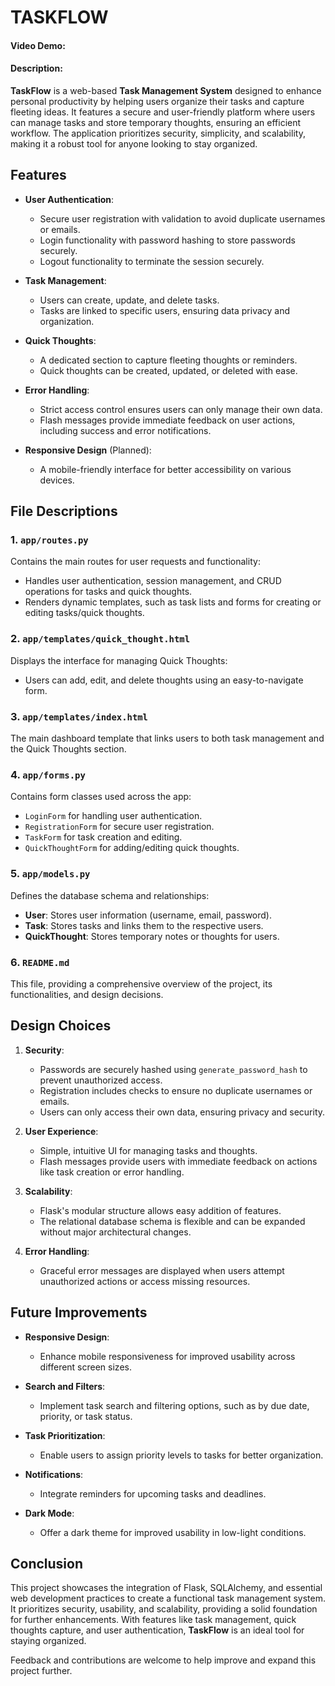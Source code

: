 # TASKFLOW
#### Video Demo:  <URL HERE>
#### Description:

**TaskFlow** is a web-based **Task Management System** designed to enhance personal productivity by helping users organize their tasks and capture fleeting ideas. It features a secure and user-friendly platform where users can manage tasks and store temporary thoughts, ensuring an efficient workflow. The application prioritizes security, simplicity, and scalability, making it a robust tool for anyone looking to stay organized.

## Features  

- **User Authentication**:  
  - Secure user registration with validation to avoid duplicate usernames or emails.  
  - Login functionality with password hashing to store passwords securely.  
  - Logout functionality to terminate the session securely.

- **Task Management**:  
  - Users can create, update, and delete tasks.  
  - Tasks are linked to specific users, ensuring data privacy and organization.  

- **Quick Thoughts**:  
  - A dedicated section to capture fleeting thoughts or reminders.  
  - Quick thoughts can be created, updated, or deleted with ease.

- **Error Handling**:  
  - Strict access control ensures users can only manage their own data.  
  - Flash messages provide immediate feedback on user actions, including success and error notifications.

- **Responsive Design** (Planned):  
  - A mobile-friendly interface for better accessibility on various devices.

## File Descriptions  

### **1. `app/routes.py`**  
Contains the main routes for user requests and functionality:
- Handles user authentication, session management, and CRUD operations for tasks and quick thoughts.
- Renders dynamic templates, such as task lists and forms for creating or editing tasks/quick thoughts.

### **2. `app/templates/quick_thought.html`**  
Displays the interface for managing Quick Thoughts:
- Users can add, edit, and delete thoughts using an easy-to-navigate form.

### **3. `app/templates/index.html`**  
The main dashboard template that links users to both task management and the Quick Thoughts section.

### **4. `app/forms.py`**  
Contains form classes used across the app:
- `LoginForm` for handling user authentication.
- `RegistrationForm` for secure user registration.
- `TaskForm` for task creation and editing.
- `QuickThoughtForm` for adding/editing quick thoughts.

### **5. `app/models.py`**  
Defines the database schema and relationships:
- **User**: Stores user information (username, email, password).
- **Task**: Stores tasks and links them to the respective users.
- **QuickThought**: Stores temporary notes or thoughts for users.

### **6. `README.md`**  
This file, providing a comprehensive overview of the project, its functionalities, and design decisions.

## Design Choices  

1. **Security**:  
   - Passwords are securely hashed using `generate_password_hash` to prevent unauthorized access.  
   - Registration includes checks to ensure no duplicate usernames or emails.  
   - Users can only access their own data, ensuring privacy and security.

2. **User Experience**:  
   - Simple, intuitive UI for managing tasks and thoughts.
   - Flash messages provide users with immediate feedback on actions like task creation or error handling.

3. **Scalability**:  
   - Flask's modular structure allows easy addition of features.
   - The relational database schema is flexible and can be expanded without major architectural changes.

4. **Error Handling**:  
   - Graceful error messages are displayed when users attempt unauthorized actions or access missing resources.

## Future Improvements  

- **Responsive Design**:  
  - Enhance mobile responsiveness for improved usability across different screen sizes.

- **Search and Filters**:  
  - Implement task search and filtering options, such as by due date, priority, or task status.

- **Task Prioritization**:  
  - Enable users to assign priority levels to tasks for better organization.

- **Notifications**:  
  - Integrate reminders for upcoming tasks and deadlines.

- **Dark Mode**:  
  - Offer a dark theme for improved usability in low-light conditions.

## Conclusion  

This project showcases the integration of Flask, SQLAlchemy, and essential web development practices to create a functional task management system. It prioritizes security, usability, and scalability, providing a solid foundation for further enhancements. With features like task management, quick thoughts capture, and user authentication, **TaskFlow** is an ideal tool for staying organized.

Feedback and contributions are welcome to help improve and expand this project further.
